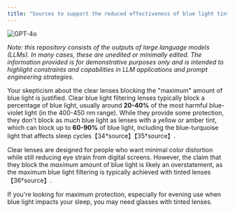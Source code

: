```yaml
---
title: "Sources to support the reduced effectiveness of blue light tint"
---
```

![GPT-4o](https://img.shields.io/badge/GPT--4o-3333FF?style=for-the-badge&logo=openai&logoColor=white)



*Note: this repository consists of the outputs of large language models (LLMs). In many cases, these are unedited or minimally edited. The information provided is for demonstrative purposes only and is intended to highlight constraints and capabilities in LLM applications and prompt engineering strategies.*


Your skepticism about the clear lenses blocking the "maximum" amount of blue light is justified. Clear blue light filtering lenses typically block a percentage of blue light, usually around **20-40%** of the most harmful blue-violet light (in the 400-450 nm range). While they provide some protection, they don't block as much blue light as lenses with a yellow or amber tint, which can block up to **60-90%** of blue light, including the blue-turquoise light that affects sleep cycles【34†source】【35†source】.

Clear lenses are designed for people who want minimal color distortion while still reducing eye strain from digital screens. However, the claim that they block the *maximum* amount of blue light is likely an overstatement, as the maximum blue light filtering is typically achieved with tinted lenses【36†source】.

If you're looking for maximum protection, especially for evening use when blue light impacts your sleep, you may need glasses with tinted lenses.